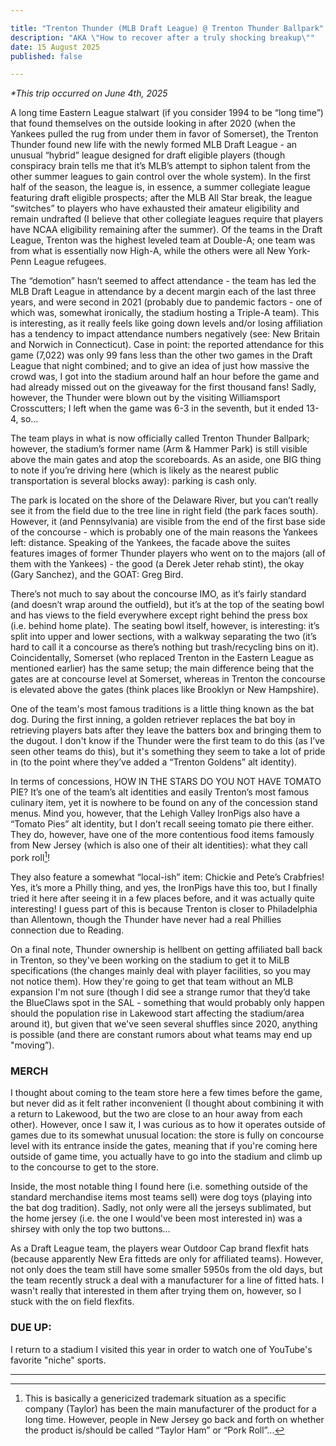 ```yaml
---

title: "Trenton Thunder (MLB Draft League) @ Trenton Thunder Ballpark"
description: "AKA \"How to recover after a truly shocking breakup\""
date: 15 August 2025
published: false

---
```

*\*This trip occurred on June 4th, 2025*

A long time Eastern League stalwart (if you consider 1994 to be “long time”) that found themselves on the outside looking in after 2020 (when the Yankees pulled the rug from under them in favor of Somerset), the Trenton Thunder found new life with the newly formed MLB Draft League - an unusual “hybrid” league designed for draft eligible players (though conspiracy brain tells me that it’s MLB’s attempt to siphon talent from the other summer leagues to gain control over the whole system). In the first half of the season, the league is, in essence, a summer collegiate league featuring draft eligible prospects; after the MLB All Star break, the league “switches” to players who have exhausted their amateur eligibility and remain undrafted (I believe that other collegiate leagues require that players have NCAA eligibility remaining after the summer). Of the teams in the Draft League, Trenton was the highest leveled team at Double-A; one team was from what is essentially now High-A, while the others were all New York-Penn League refugees.

The “demotion” hasn’t seemed to affect attendance - the team has led the MLB Draft League in attendance by a decent margin each of the last three years, and were second in 2021 (probably due to pandemic factors - one of which was, somewhat ironically, the stadium hosting a Triple-A team). This is interesting, as it really feels like going down levels and/or losing affiliation has a tendency to impact attendance numbers negatively (see: New Britain and Norwich in Connecticut). Case in point: the reported attendance for this game (7,022) was only 99 fans less than the other two games in the Draft League that night combined; and to give an idea of just how massive the crowd was, I got into the stadium around half an hour before the game and had already missed out on the giveaway for the first thousand fans! Sadly, however, the Thunder were blown out by the visiting Williamsport Crosscutters; I left when the game was 6-3 in the seventh, but it ended 13-4, so…

The team plays in what is now officially called Trenton Thunder Ballpark; however, the stadium’s former name (Arm & Hammer Park) is still visible above the main gates and atop the scoreboards. As an aside, one BIG thing to note if you’re driving here (which is likely as the nearest public transportation is several blocks away): parking is cash only.

The park is located on the shore of the Delaware River, but you can’t really see it from the field due to the tree line in right field (the park faces south). However, it (and Pennsylvania) are visible from the end of the first base side of the concourse - which is probably one of the main reasons the Yankees left: distance. Speaking of the Yankees, the facade above the suites features images of former Thunder players who went on to the majors (all of them with the Yankees) - the good (a Derek Jeter rehab stint), the okay (Gary Sanchez), and the GOAT: Greg Bird.

There’s not much to say about the concourse IMO, as it’s fairly standard (and doesn’t wrap around the outfield), but it’s at the top of the seating bowl and has views to the field everywhere except right behind the press box (i.e. behind home plate). The seating bowl itself, however, is interesting: it’s split into upper and lower sections, with a walkway separating the two (it’s hard to call it a concourse as there’s nothing but trash/recycling bins on it). Coincidentally, Somerset (who replaced Trenton in the Eastern League as mentioned earlier) has the same setup; the main difference being that the gates are at concourse level at Somerset, whereas in Trenton the concourse is elevated above the gates (think places like Brooklyn or New Hampshire).

One of the team's most famous traditions is a little thing known as the bat dog. During the first inning, a golden retriever replaces the bat boy in retrieving players bats after they leave the batters box and bringing them to the dugout. I don't know if the Thunder were the first team to do this (as I’ve seen other teams do this), but it's something they seem to take a lot of pride in (to the point where they’ve added a “Trenton Goldens” alt identity).

In terms of concessions, HOW IN THE STARS DO YOU NOT HAVE TOMATO PIE? It’s one of the team’s alt identities and easily Trenton’s most famous culinary item, yet it is nowhere to be found on any of the concession stand menus. Mind you, however, that the Lehigh Valley IronPigs also have a “Tomato Pies” alt identity, but I don’t recall seeing tomato pie there either. They do, however, have one of the more contentious food items famously from New Jersey (which is also one of their alt identities): what they call pork roll[^1]!

They also feature a somewhat “local-ish” item: Chickie and Pete’s Crabfries! Yes, it’s more a Philly thing, and yes, the IronPigs have this too, but I finally tried it here after seeing it in a few places before, and it was actually quite interesting! I guess part of this is because Trenton is closer to Philadelphia than Allentown, though the Thunder have never had a real Phillies connection due to Reading.

On a final note, Thunder ownership is hellbent on getting affiliated ball back in Trenton, so they've been working on the stadium to get it to MiLB specifications (the changes mainly deal with player facilities, so you may not notice them). How they're going to get that team without an MLB expansion I'm not sure (though I did see a strange rumor that they’d take the BlueClaws spot in the SAL - something that would probably only happen should the population rise in Lakewood start affecting the stadium/area around it), but given that we've seen several shuffles since 2020, anything is possible (and there are constant rumors about what teams may end up "moving”).

### MERCH
I thought about coming to the team store here a few times before the game, but never did as it felt rather inconvenient (I thought about combining it with a return to Lakewood, but the two are close to an hour away from each other). However, once I saw it, I was curious as to how it operates outside of games due to its somewhat unusual location: the store is fully on concourse level with its entrance inside the gates, meaning that if you're coming here outside of game time, you actually have to go into the stadium and climb up to the concourse to get to the store.

Inside, the most notable thing I found here (i.e. something outside of the standard merchandise items most teams sell) were dog toys (playing into the bat dog tradition). Sadly, not only were all the jerseys sublimated, but the home jersey (i.e. the one I would've been most interested in) was a shirsey with only the top two buttons...

As a Draft League team, the players wear Outdoor Cap brand flexfit hats (because apparently New Era fitteds are only for affiliated teams). However, not only does the team still have some smaller 5950s from the old days, but the team recently struck a deal with a manufacturer for a line of fitted hats. I wasn't really that interested in them after trying them on, however, so I stuck with the on field flexfits.

### DUE UP:
I return to a stadium I visited this year in order to watch one of YouTube's favorite "niche" sports.

___
[^1]: This is basically a genericized trademark situation as a specific company (Taylor) has been the main manufacturer of the product for a long time. However, people in New Jersey go back and forth on whether the product is/should be called “Taylor Ham” or “Pork Roll”...